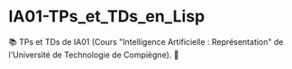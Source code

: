 # IA01-TPs_et_TDs_en_Lisp
 📚 TPs et TDs de IA01 (Cours "Intelligence Artificielle : Représentation" de l'Université de Technologie de Compiègne). 🔗 
